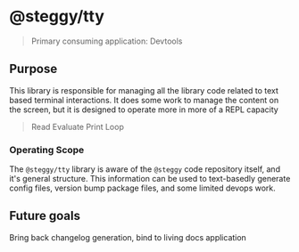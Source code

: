 # @steggy/tty

> Primary consuming application: Devtools

## Purpose

This library is responsible for managing all the library code related to text based terminal interactions.
It does some work to manage the content on the screen, but it is designed to operate more in more of a REPL capacity

> Read
> Evaluate
> Print
> Loop

### Operating Scope

The `@steggy/tty` library is aware of the `@steggy` code repository itself, and it's general structure.
This information can be used to text-basedly generate config files, version bump package files, and some limited devops work.

## Future goals

Bring back changelog generation, bind to living docs application
